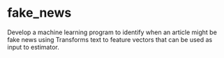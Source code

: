 # fake_news
Develop a machine learning program to identify when an article might be fake news using Transforms text to feature vectors that can be used as input to estimator.

